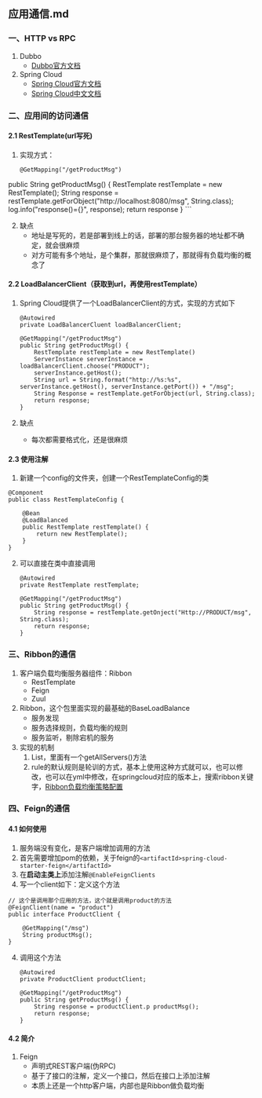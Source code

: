 ## 应用通信.md


### 一、HTTP vs RPC
1. Dubbo
	* [Dubbo官方文档](http://dubbo.apache.org/zh-cn/docs/user/quick-start.html)
2. Spring Cloud
	* [Spring Cloud官方文档](https://spring.io/projects/spring-cloud)
	* [Spring Cloud中文文档](https://www.springcloud.cc/spring-cloud-dalston.html)

### 二、应用间的访问通信
#### 2.1 RestTemplate(url写死)
1. 实现方式：

	```
	@GetMapping("/getProductMsg")
public String getProductMsg() {
		RestTemplate restTemplate = new RestTemplate();
		String response = restTemplate.getForObject("http://localhost:8080/msg", String.class);
		log.info("response()={}", response);
		return response
	}
	```

2. 缺点
	* 地址是写死的，若是部署到线上的话，部署的那台服务器的地址都不确定，就会很麻烦
	* 对方可能有多个地址，是个集群，那就很麻烦了，那就得有负载均衡的概念了

#### 2.2 LoadBalancerClient（获取到url，再使用restTemplate）
1. Spring Cloud提供了一个LoadBalancerClient的方式，实现的方式如下

	```
	@Autowired
	private LoadBalancerCluent loadBalancerClient;
	
	@GetMapping("/getProductMsg")
	public String getProductMsg() {
		RestTemplate restTemplate = new RestTemplate()
		ServerInstance serverInstance = loadBalancerClient.choose("PRODUCT");
		serverInstance.getHost();
		String url = String.format("http://%s:%s", serverInstance.getHost(), serverInstance.getPort()) + "/msg";
		String Response = restTemplate.getForObject(url, String.class);
		return response;
	}
	```
2. 缺点
	* 每次都需要格式化，还是很麻烦

#### 2.3 使用注解
1. 新建一个config的文件夹，创建一个RestTemplateConfig的类

```
@Component
public class RestTemplateConfig {
	
	@Bean
	@LoadBalanced
	public RestTemplate restTemplate() {
		return new RestTemplate();
	}
}
```

2. 可以直接在类中直接调用

	```
	@Autowired
	private RestTemplate restTemplate;
		
	@GetMapping("/getProductMsg")
	public String getProductMsg() {
		String response = restTemplate.getOnject("Http://PRODUCT/msg", String.class);
		return response;
	}
	
	```
	
### 三、Ribbon的通信
1. 客户端负载均衡服务器组件：Ribbon
	* RestTemplate
	* Feign
	* Zuul
2. Ribbon，这个包里面实现的最基础的BaseLoadBalance
	* 服务发现
	* 服务选择规则，负载均衡的规则
	* 服务监听，剔除宕机的服务
3. 实现的机制
	1. List<Server>，里面有一个getAllServers()方法
	2. rule的默认规则是轮训的方式，基本上使用这种方式就可以，也可以修改，也可以在yml中修改，在springcloud对应的版本上，搜索ribbon关键字，[Ribbon负载均衡策略配置](https://blog.csdn.net/rickiyeat/article/details/64918756)

### 四、Feign的通信
#### 4.1 如何使用
1. 服务端没有变化，是客户端增加调用的方法
1. 首先需要增加pom的依赖，关于feign的`<artifactId>spring-cloud-starter-feign</artifactId>`
2. 在**启动主类上**添加注解`@EnableFeignClients`
3. 写一个client如下：定义这个方法

```
// 这个是调用那个应用的方法，这个就是调用product的方法
@FeignClient(name = "product")
public interface ProductClient {
	
	@GetMapping("/msg")
	String productMsg();
}
```

4. 调用这个方法

	```
	@Autowired
	private ProductClient productClient;
		
	@GetMapping("/getProductMsg")
	public String getProductMsg() {
		String response = productClient.p productMsg();
		return response;
	}
	
	```

#### 4.2 简介
1. Feign
	* 声明式REST客户端(伪RPC)
	* 基于了接口的注解，定义一个接口，然后在接口上添加注解
	* 本质上还是一个http客户端，内部也是Ribbon做负载均衡
	
	
	
	
	
	
	
	
	
	
	
	
	
	
	
	
	
	
	
